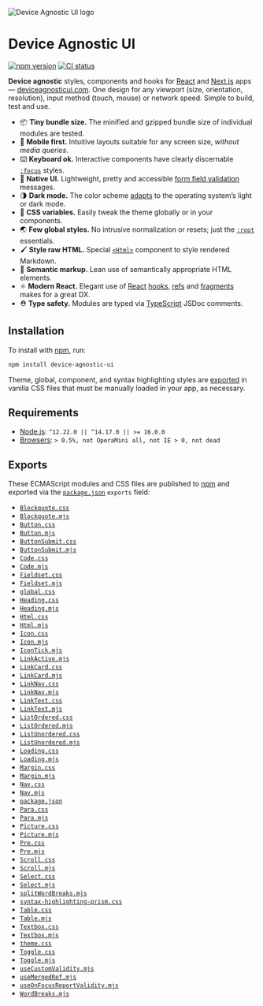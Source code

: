 ![Device Agnostic UI logo](https://cdn.jsdelivr.net/gh/jaydenseric/device-agnostic-ui/device-agnostic-ui-logo.svg)

# Device Agnostic UI

[![npm version](https://badgen.net/npm/v/device-agnostic-ui)](https://npm.im/device-agnostic-ui) [![CI status](https://github.com/jaydenseric/device-agnostic-ui/workflows/CI/badge.svg)](https://github.com/jaydenseric/device-agnostic-ui/actions)

**Device agnostic** styles, components and hooks for [React](https://reactjs.org) and [Next.js](https://nextjs.org) apps — [deviceagnosticui.com](https://deviceagnosticui.com). One design for any viewport (size, orientation, resolution), input method (touch, mouse) or network speed. Simple to build, test and use.

- 📦 **Tiny bundle size.** The minified and gzipped bundle size of individual modules are tested.
- 📱 **Mobile first.** Intuitive layouts suitable for any screen size, _without media queries_.
- ⌨️ **Keyboard ok.** Interactive components have clearly discernable [`:focus`](https://developer.mozilla.org/en-US/docs/Web/CSS/:focus) styles.
- 🚨 **Native UI.** Lightweight, pretty and accessible [form field validation](https://developer.mozilla.org/en-US/docs/Web/API/Constraint_validation) messages.
- 🌗 **Dark mode.** The color scheme [adapts](https://developer.mozilla.org/en-US/docs/Web/CSS/@media/prefers-color-scheme) to the operating system’s light or dark mode.
- 🎨 **CSS variables.** Easily tweak the theme globally or in your components.
- 🌏 **Few global styles.** No intrusive normalization or resets; just the [`:root`](https://developer.mozilla.org/en-US/docs/Web/CSS/:root) essentials.
- 🖌 **Style raw HTML.** Special [`<Html>`](./Html.mjs) component to style rendered Markdown.
- 🧠 **Semantic markup.** Lean use of semantically appropriate HTML elements.
- ⚛️ **Modern React.** Elegant use of [React](https://reactjs.org) [hooks](https://reactjs.org/docs/react-api.html#hooks), [refs](https://reactjs.org/docs/react-api.html#refs) and [fragments](https://reactjs.org/docs/react-api.html#fragments) makes for a great DX.
- ⛑ **Type safety.** Modules are typed via [TypeScript](https://typescriptlang.org) JSDoc comments.

## Installation

To install with [npm](https://npmjs.com/get-npm), run:

```sh
npm install device-agnostic-ui
```

Theme, global, component, and syntax highlighting styles are [exported](#exports) in vanilla CSS files that must be manually loaded in your app, as necessary.

## Requirements

- [Node.js](https://nodejs.org): `^12.22.0 || ^14.17.0 || >= 16.0.0`
- [Browsers](https://npm.im/browserslist): `> 0.5%, not OperaMini all, not IE > 0, not dead`

## Exports

These ECMAScript modules and CSS files are published to [npm](https://npmjs.com) and exported via the [`package.json`](./package.json) `exports` field:

- [`Blockquote.css`](./Blockquote.css)
- [`Blockquote.mjs`](./Blockquote.mjs)
- [`Button.css`](./Button.css)
- [`Button.mjs`](./Button.mjs)
- [`ButtonSubmit.css`](./ButtonSubmit.css)
- [`ButtonSubmit.mjs`](./ButtonSubmit.mjs)
- [`Code.css`](./Code.css)
- [`Code.mjs`](./Code.mjs)
- [`Fieldset.css`](./Fieldset.css)
- [`Fieldset.mjs`](./Fieldset.mjs)
- [`global.css`](./global.css)
- [`Heading.css`](./Heading.css)
- [`Heading.mjs`](./Heading.mjs)
- [`Html.css`](./Html.css)
- [`Html.mjs`](./Html.mjs)
- [`Icon.css`](./Icon.css)
- [`Icon.mjs`](./Icon.mjs)
- [`IconTick.mjs`](./IconTick.mjs)
- [`LinkActive.mjs`](./LinkActive.mjs)
- [`LinkCard.css`](./LinkCard.css)
- [`LinkCard.mjs`](./LinkCard.mjs)
- [`LinkNav.css`](./LinkNav.css)
- [`LinkNav.mjs`](./LinkNav.mjs)
- [`LinkText.css`](./LinkText.css)
- [`LinkText.mjs`](./LinkText.mjs)
- [`ListOrdered.css`](./ListOrdered.css)
- [`ListOrdered.mjs`](./ListOrdered.mjs)
- [`ListUnordered.css`](./ListUnordered.css)
- [`ListUnordered.mjs`](./ListUnordered.mjs)
- [`Loading.css`](./Loading.css)
- [`Loading.mjs`](./Loading.mjs)
- [`Margin.css`](./Margin.css)
- [`Margin.mjs`](./Margin.mjs)
- [`Nav.css`](./Nav.css)
- [`Nav.mjs`](./Nav.mjs)
- [`package.json`](./package.json)
- [`Para.css`](./Para.css)
- [`Para.mjs`](./Para.mjs)
- [`Picture.css`](./Picture.css)
- [`Picture.mjs`](./Picture.mjs)
- [`Pre.css`](./Pre.css)
- [`Pre.mjs`](./Pre.mjs)
- [`Scroll.css`](./Scroll.css)
- [`Scroll.mjs`](./Scroll.mjs)
- [`Select.css`](./Select.css)
- [`Select.mjs`](./Select.mjs)
- [`splitWordBreaks.mjs`](./splitWordBreaks.mjs)
- [`syntax-highlighting-prism.css`](./syntax-highlighting-prism.css)
- [`Table.css`](./Table.css)
- [`Table.mjs`](./Table.mjs)
- [`Textbox.css`](./Textbox.css)
- [`Textbox.mjs`](./Textbox.mjs)
- [`theme.css`](./theme.css)
- [`Toggle.css`](./Toggle.css)
- [`Toggle.mjs`](./Toggle.mjs)
- [`useCustomValidity.mjs`](./useCustomValidity.mjs)
- [`useMergedRef.mjs`](./useMergedRef.mjs)
- [`useOnFocusReportValidity.mjs`](./useOnFocusReportValidity.mjs)
- [`WordBreaks.mjs`](./WordBreaks.mjs)
